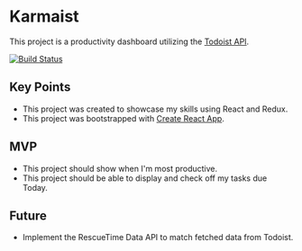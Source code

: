 # Karmaist
This project is a productivity dashboard utilizing the [Todoist API](https://developer.todoist.com/).

[![Build Status](https://travis-ci.org/remarks/karmaist.svg?branch=master)](https://travis-ci.org/remarks/karmaist)

## Key Points

* This project was created to showcase my skills using React and Redux.
* This project was bootstrapped with [Create React App](https://github.com/facebookincubator/create-react-app).

## MVP

* This project should show when I'm most productive.
* This project should be able to display and check off my tasks due Today.

## Future

* Implement the RescueTime Data API to match fetched data from Todoist.